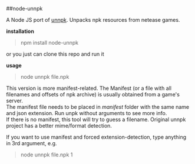 ##node-unnpk  

A Node JS port of [unnpk](https://github.com/YJBeetle/unnpk). Unpacks npk resources from netease games.  
    
    
**installation**  
  
> npm install node-unnpk  

or you just can clone this repo and run it

**usage**

> node unnpk file.npk

This version is more manifest-related. The Manifest (or a file with all  filenames and offsets of npk archive) is usually obtained from a game's server.   
The manifest file needs to be placed in *manifest* folder with the same name and json extension. Run unpk without arguments to see more info.  
If there is no manifest, this tool will try to guess a filename. Original unnpk project has a better mime/format detection.   
  
If you want to use manifest and forced extension-detection, type anything in 3rd argument, e.g.

> node unnpk file.npk 1


